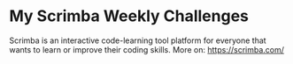 # My Scrimba Weekly Challenges

Scrimba is an interactive code-learning tool platform for everyone that wants to learn or improve their coding skills.
More on: https://scrimba.com/
